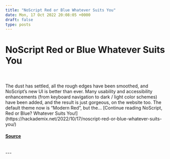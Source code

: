 ```yaml
---
title: "NoScript Red or Blue Whatever Suits You"
date: Mon, 17 Oct 2022 20:08:05 +0000
draft: false
type: posts
---
```

# NoScript Red or Blue Whatever Suits You

<br/>

<br/>
The dust has settled, all the rough edges have been smoothed, and NoScript’s new UI is better than ever. Many usability and accessibility enhancements (from keyboard navigation to dark / light color schemes) have been added, and the result is just gorgeous, on the website too. The default theme now is “Modern Red”, but the… [Continue reading NoScript, Red or Blue? Whatever Suits You!](https://hackademix.net/2022/10/17/noscript-red-or-blue-whatever-suits-you/)

#### [Source](https://hackademix.net/2022/10/17/noscript-red-or-blue-whatever-suits-you/)

<br/>
---
